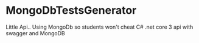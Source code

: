 # MongoDbTestsGenerator
Little Api.. Using MongoDb so students won't cheat
C# .net core 3 api with swagger and MongoDB 
